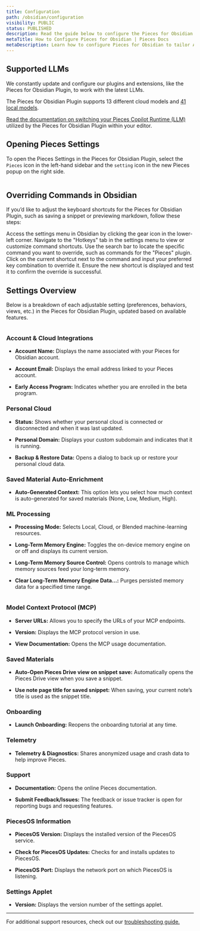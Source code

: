 ```yaml
---
title: Configuration
path: /obsidian/configuration
visibility: PUBLIC
status: PUBLISHED
description: Read the guide below to configure the Pieces for Obsidian Plugin to work efficiently in your workflow and adapt to your preferences.
metaTitle: How to Configure Pieces for Obsidian | Pieces Docs
metaDescription: Learn how to configure Pieces for Obsidian to tailor AI-powered features, snippet management, and workflow integrations to your needs.
---
```


## Supported LLMs

We constantly update and configure our plugins and extensions, like the Pieces for Obsidian Plugin, to work with the latest LLMs.

The Pieces for Obsidian Plugin supports 13 different cloud models and [41 local models](/products/large-language-models).

[Read the documentation on switching your Pieces Copilot Runtime (LLM)](/products/obsidian/copilot/llm-settings#how-to-configure-your-llm-runtime) utilized by the Pieces for Obsidian Plugin within your editor.

## Opening Pieces Settings

To open the Pieces Settings in the Pieces for Obsidian Plugin, select the `Pieces` icon in the left-hand sidebar and the `setting` icon in the new Pieces popup on the right side.

<Image src="https://storage.googleapis.com/hashnode_product_documentation_assets/obsidian_plugin_assets/configuration/open_settings.gif" alt="" align="center" fullwidth="true" />

## Overriding Commands in Obsidian

If you’d like to adjust the keyboard shortcuts for the Pieces for Obsidian Plugin, such as saving a snippet or previewing markdown, follow these steps:

<Steps>
  <Step title="Open Settings">
    Access the settings menu in Obsidian by clicking the gear icon in the lower-left corner.
  </Step>

  <Step title="Go to Hotkeys">
    Navigate to the "Hotkeys" tab in the settings menu to view or customize command shortcuts.
  </Step>

  <Step title="Find the Command">
    Use the search bar to locate the specific command you want to override, such as commands for the "Pieces" plugin.
  </Step>

  <Step title="Customize the Shortcut">
    Click on the current shortcut next to the command and input your preferred key combination to override it.
  </Step>

  <Step title="Save Changes">
    Ensure the new shortcut is displayed and test it to confirm the override is successful.
  </Step>
</Steps>

## Settings Overview

Below is a breakdown of each adjustable setting (preferences, behaviors, views, etc.) in the Pieces for Obsidian Plugin, updated based on available features.

<Image src="https://storage.googleapis.com/hashnode_product_documentation_assets/obsidian_plugin_assets/configuration/general_overview_obsid.png" alt="" align="center" fullwidth="false" />

### Account & Cloud Integrations

* **Account Name:** Displays the name associated with your Pieces for Obsidian account.

* **Account Email:** Displays the email address linked to your Pieces account.

* **Early Access Program:** Indicates whether you are enrolled in the beta program.

### Personal Cloud

* **Status:** Shows whether your personal cloud is connected or disconnected and when it was last updated.

* **Personal Domain:** Displays your custom subdomain and indicates that it is running.

* **Backup & Restore Data:** Opens a dialog to back up or restore your personal cloud data.

### Saved Material Auto-Enrichment

* **Auto-Generated Context:** This option lets you select how much context is auto-generated for saved materials (None, Low, Medium, High).

### ML Processing

* **Processing Mode:** Selects Local, Cloud, or Blended machine-learning resources.

* **Long-Term Memory Engine:** Toggles the on-device memory engine on or off and displays its current version.

* **Long-Term Memory Source Control:** Opens controls to manage which memory sources feed your long-term memory.

* **Clear Long-Term Memory Engine Data…:** Purges persisted memory data for a specified time range.

<Image src="https://storage.googleapis.com/hashnode_product_documentation_assets/obsidian_plugin_assets/configuration/ml_mode.png" alt="" align="center" fullwidth="false" />

### Model Context Protocol (MCP)

* **Server URLs:** Allows you to specify the URLs of your MCP endpoints.

* **Version:** Displays the MCP protocol version in use.

* **View Documentation:** Opens the MCP usage documentation.

### Saved Materials

* **Auto-Open Pieces Drive view on snippet save:** Automatically opens the Pieces Drive view when you save a snippet.

* **Use note page title for saved snippet:** When saving, your current note’s title is used as the snippet title.

### Onboarding

* **Launch Onboarding:** Reopens the onboarding tutorial at any time.

### Telemetry

* **Telemetry & Diagnostics:** Shares anonymized usage and crash data to help improve Pieces.

### Support

* **Documentation:** Opens the online Pieces documentation.

* **Submit Feedback/Issues:** The feedback or issue tracker is open for reporting bugs and requesting features.

### PiecesOS Information

* **PiecesOS Version:** Displays the installed version of the PiecesOS service.

* **Check for PiecesOS Updates:** Checks for and installs updates to PiecesOS.

* **PiecesOS Port:** Displays the network port on which PiecesOS is listening.

### Settings Applet

* **Version:** Displays the version number of the settings applet.

***

For additional support resources, check out our [troubleshooting guide.](/products/obsidian/troubleshooting)